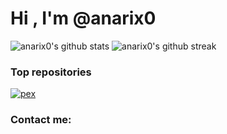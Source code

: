 # Hi , I'm @anarix0

![anarix0's github stats](https://github-readme-stats.vercel.app/api?username=anarix0&theme=transparent&hide_border=true&show_icons=true&count_private=true&include_all_commits=true)
![anarix0's github streak](https://streak-stats.demolab.com?user=anarix0&theme=transparent&hide_border=true&date_format=j%2Fn%5B%2FY%5D)

### Top repositories
[![pex](https://github-readme-stats.vercel.app/api/pin/?username=anarix0&repo=pex&theme=default_repocard)](https://github.com/anarix0/pex)

### Contact me:



[website]: https://anarix0.ga
[github]: https://github.com/anarix0
[discord]: https://dsc.gg/void0
